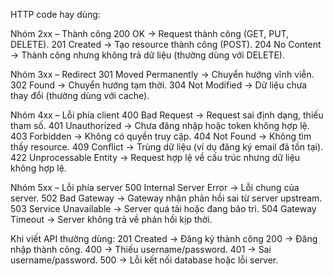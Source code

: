 HTTP code hay dùng:

Nhóm 2xx – Thành công
    200 OK → Request thành công (GET, PUT, DELETE).
    201 Created → Tạo resource thành công (POST).
    204 No Content → Thành công nhưng không trả dữ liệu (thường dùng với DELETE).

Nhóm 3xx – Redirect
    301 Moved Permanently → Chuyển hướng vĩnh viễn.
    302 Found → Chuyển hướng tạm thời.
    304 Not Modified → Dữ liệu chưa thay đổi (thường dùng với cache).

Nhóm 4xx – Lỗi phía client
    400 Bad Request → Request sai định dạng, thiếu tham số.
    401 Unauthorized → Chưa đăng nhập hoặc token không hợp lệ.
    403 Forbidden → Không có quyền truy cập.
    404 Not Found → Không tìm thấy resource.
    409 Conflict → Trùng dữ liệu (ví dụ đăng ký email đã tồn tại).
    422 Unprocessable Entity → Request hợp lệ về cấu trúc nhưng dữ liệu không hợp lệ.

Nhóm 5xx – Lỗi phía server
    500 Internal Server Error → Lỗi chung của server.
    502 Bad Gateway → Gateway nhận phản hồi sai từ server upstream.
    503 Service Unavailable → Server quá tải hoặc đang bảo trì.
    504 Gateway Timeout → Server không trả về phản hồi kịp thời.

 Khi viết API thường dùng:
    201 Created → Đăng ký thành công
    200 → Đăng nhập thành công.
    400 → Thiếu username/password.
    401 → Sai username/password.
    500 → Lỗi kết nối database hoặc lỗi server.